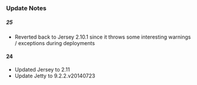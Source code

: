 ### Update Notes

##### 25
 - Reverted back to Jersey 2.10.1 since it throws some interesting warnings / exceptions during deployments

#### 24
- Updated Jersey to 2.11
- Update Jetty to 9.2.2.v20140723
